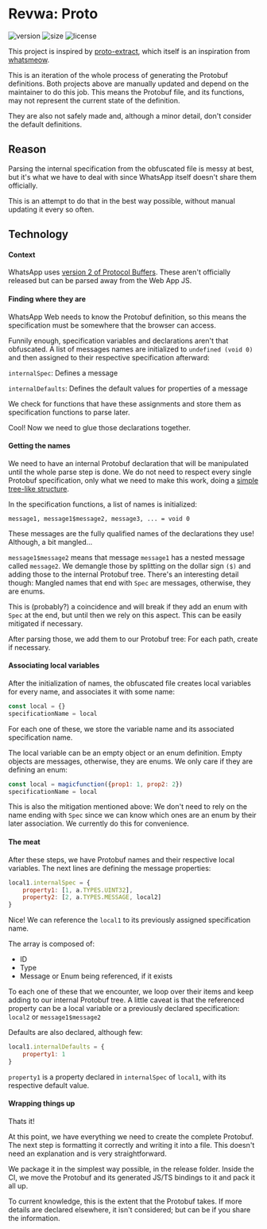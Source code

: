 
# Revwa: Proto

![version](https://img.shields.io/npm/v/@revwa/protobuf) ![size](https://img.shields.io/bundlephobia/min/@revwa/protobuf) ![license](https://img.shields.io/npm/l/@revwa/protobuf)

This project is inspired by [proto-extract](https://github.com/adiwajshing/Baileys/tree/master/proto-extract), which itself is an inspiration from [whatsmeow](https://github.com/tulir/whatsmeow).

This is an iteration of the whole process of generating the Protobuf definitions. Both projects above are manually updated and depend on the maintainer to do this job. This means the Protobuf file, and its functions, may not represent the current state of the definition.

They are also not safely made and, although a minor detail, don't consider the default definitions.

## Reason

Parsing the internal specification from the obfuscated file is messy at best, but it's what we have to deal with since WhatsApp itself doesn't share them officially.

This is an attempt to do that in the best way possible, without manual updating it every so often.

## Technology

#### Context

WhatsApp uses [version 2 of Protocol Buffers](https://protobuf.dev/programming-guides/proto/). These aren't officially released but can be parsed away from the Web App JS.

#### Finding where they are

WhatsApp Web needs to know the Protobuf definition, so this means the specification must be somewhere that the browser can access.

Funnily enough, specification variables and declarations aren't that obfuscated. A list of messages names are initialized to `undefined (void 0)` and then assigned to their respective specification afterward:

`internalSpec`: Defines a message

`internalDefaults`: Defines the default values for properties of a message

We check for functions that have these assignments and store them as specification functions to parse later.

Cool! Now we need to glue those declarations together.

#### Getting the names

We need to have an internal Protobuf declaration that will be manipulated until the whole parse step is done. We do not need to respect every single Protobuf specification, only what we need to make this work, doing a [simple tree-like structure](https://github.com/revwa/proto/blob/main/src/types/protobuf.ts#L29).

In the specification functions, a list of names is initialized:

`message1, message1$message2, message3, ... = void 0`

These messages are the fully qualified names of the declarations they use! Although, a bit mangled...

`message1$message2` means that message `message1` has a nested message called `message2`. We demangle those by splitting on the dollar sign `($)` and adding those to the internal Protobuf tree. There's an interesting detail though: Mangled names that end with `Spec` are messages, otherwise, they are enums.

This is (probably?) a coincidence and will break if they add an enum with `Spec` at the end, but until then we rely on this aspect. This can be easily mitigated if necessary.

After parsing those, we add them to our Protobuf tree: For each path, create if necessary.

#### Associating local variables

After the initialization of names, the obfuscated file creates local variables for every name, and associates it with some name:

```js
const local = {}
specificationName = local
```

For each one of these, we store the variable name and its associated specification name.

The local variable can be an empty object or an enum definition. Empty objects are messages, otherwise, they are enums. We only care if they are defining an enum:

```js
const local = magicfunction({prop1: 1, prop2: 2})
specificationName = local
```

This is also the mitigation mentioned above: We don't need to rely on the name ending with `Spec` since we can know which ones are an enum by their later association. We currently do this for convenience.

#### The meat

After these steps, we have Protobuf names and their respective local variables. The next lines are defining the message properties:

```js
local1.internalSpec = {
    property1: [1, a.TYPES.UINT32],
    property2: [2, a.TYPES.MESSAGE, local2]
}
```

Nice! We can reference the `local1` to its previously assigned specification name.

The array is composed of:
- ID
- Type
- Message or Enum being referenced, if it exists

To each one of these that we encounter, we loop over their items and keep adding to our internal Protobuf tree. A little caveat is that the referenced property can be a local variable or a previously declared specification: `local2` or `message1$message2`

Defaults are also declared, although few:

```js
local1.internalDefaults = {
    property1: 1
}
```

`property1` is a property declared in `internalSpec` of `local1`, with its respective default value.

#### Wrapping things up

Thats it!

At this point, we have everything we need to create the complete Protobuf. The next step is formatting it correctly and writing it into a file. This doesn't need an explanation and is very straightforward.

We package it in the simplest way possible, in the release folder. Inside the CI, we move the Protobuf and its generated JS/TS bindings to it and pack it all up. 

To current knowledge, this is the extent that the Protobuf takes. If more details are declared elsewhere, it isn't considered; but can be if you share the information.